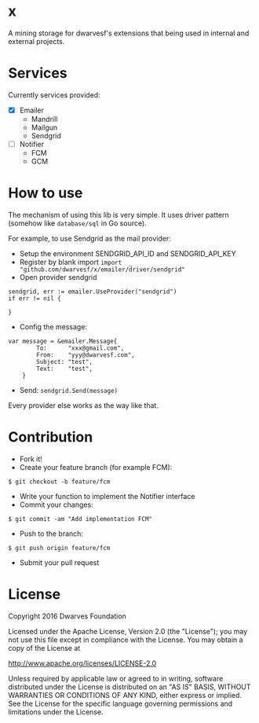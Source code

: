 # x
A mining storage for dwarvesf's extensions that being used in internal and external projects. 

# Services

Currently services provided:
- [x] Emailer 
    - Mandrill
    - Mailgun
    - Sendgrid
- [ ] Notifier
    - FCM 
    - GCM

# How to use

The mechanism of using this lib is very simple. It uses driver pattern (somehow like `database/sql` in Go source).

For example, to use Sendgrid as the mail provider:
- Setup the environment SENDGRID_API_ID and SENDGRID_API_KEY
- Register by blank import `import 	_ "github.com/dwarvesf/x/emailer/driver/sendgrid"`
- Open provider sendgrid
```
sendgrid, err := emailer.UseProvider("sendgrid")
if err != nil {
		
}
```
- Config the message:
```
var message = &emailer.Message{
		To:      "xxx@gmail.com",
		From:    "yyy@dwarvesf.com",
		Subject: "test",
		Text:    "test",
	}
```
- Send:  `sendgrid.Send(message)`

Every provider else works as the way like that.

# Contribution

* Fork it!
* Create your feature branch (for example FCM):

```
$ git checkout -b feature/fcm
```

* Write your function to implement the Notifier interface
* Commit your changes:

```
$ git commit -am "Add implementation FCM"
```

* Push to the branch:

```
$ git push origin feature/fcm
```

* Submit your pull request

# License

Copyright 2016 Dwarves Foundation

Licensed under the Apache License, Version 2.0 (the "License"); you may not use this file except in compliance with the License. You may obtain a copy of the License at

http://www.apache.org/licenses/LICENSE-2.0

Unless required by applicable law or agreed to in writing, software distributed under the License is distributed on an "AS IS" BASIS, WITHOUT WARRANTIES OR CONDITIONS OF ANY KIND, either express or implied. See the License for the specific language governing permissions and limitations under the License.
